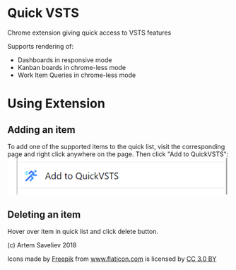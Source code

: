 # Quick VSTS

Chrome extension giving quick access to VSTS features

Supports rendering of:
* Dashboards in responsive mode
* Kanban boards in chrome-less mode
* Work Item Queries in chrome-less mode


# Using Extension
## Adding an item
To add one of the supported items to the quick list, visit the corresponding page and right click anywhere on the page. Then click "Add to QuickVSTS":
![add link](add.png)

## Deleting an item
Hover over item in quick list and click delete button.



(c) Artem Saveliev 2018

Icons made by <a href="http://www.freepik.com" title="Freepik">Freepik</a> from <a href="https://www.flaticon.com/" title="Flaticon">www.flaticon.com</a> is licensed by <a href="http://creativecommons.org/licenses/by/3.0/" title="Creative Commons BY 3.0" target="_blank">CC 3.0 BY</a>